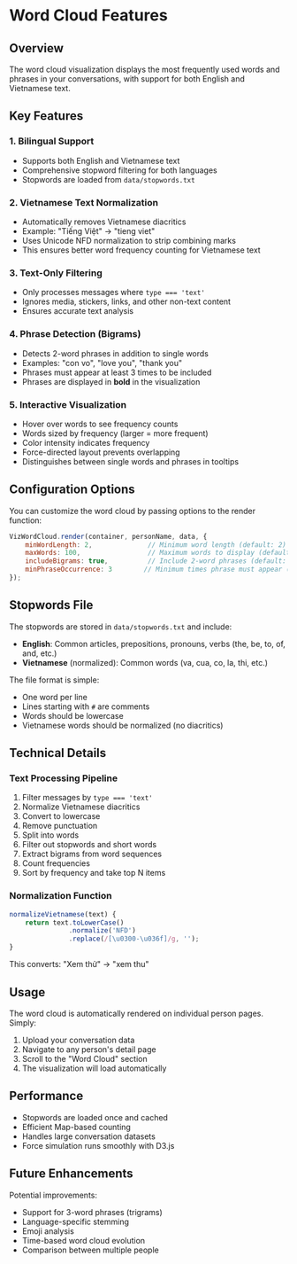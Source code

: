 # Word Cloud Features

## Overview
The word cloud visualization displays the most frequently used words and phrases in your conversations, with support for both English and Vietnamese text.

## Key Features

### 1. **Bilingual Support**
- Supports both English and Vietnamese text
- Comprehensive stopword filtering for both languages
- Stopwords are loaded from `data/stopwords.txt`

### 2. **Vietnamese Text Normalization**
- Automatically removes Vietnamese diacritics
- Example: "Tiếng Việt" → "tieng viet"
- Uses Unicode NFD normalization to strip combining marks
- This ensures better word frequency counting for Vietnamese text

### 3. **Text-Only Filtering**
- Only processes messages where `type === 'text'`
- Ignores media, stickers, links, and other non-text content
- Ensures accurate text analysis

### 4. **Phrase Detection (Bigrams)**
- Detects 2-word phrases in addition to single words
- Examples: "con vo", "love you", "thank you"
- Phrases must appear at least 3 times to be included
- Phrases are displayed in **bold** in the visualization

### 5. **Interactive Visualization**
- Hover over words to see frequency counts
- Words sized by frequency (larger = more frequent)
- Color intensity indicates frequency
- Force-directed layout prevents overlapping
- Distinguishes between single words and phrases in tooltips

## Configuration Options

You can customize the word cloud by passing options to the render function:

```javascript
VizWordCloud.render(container, personName, data, {
    minWordLength: 2,              // Minimum word length (default: 2)
    maxWords: 100,                 // Maximum words to display (default: 100)
    includeBigrams: true,          // Include 2-word phrases (default: true)
    minPhraseOccurrence: 3        // Minimum times phrase must appear (default: 3)
});
```

## Stopwords File

The stopwords are stored in `data/stopwords.txt` and include:

- **English**: Common articles, prepositions, pronouns, verbs (the, be, to, of, and, etc.)
- **Vietnamese** (normalized): Common words (va, cua, co, la, thi, etc.)

The file format is simple:
- One word per line
- Lines starting with `#` are comments
- Words should be lowercase
- Vietnamese words should be normalized (no diacritics)

## Technical Details

### Text Processing Pipeline
1. Filter messages by `type === 'text'`
2. Normalize Vietnamese diacritics
3. Convert to lowercase
4. Remove punctuation
5. Split into words
6. Filter out stopwords and short words
7. Extract bigrams from word sequences
8. Count frequencies
9. Sort by frequency and take top N items

### Normalization Function
```javascript
normalizeVietnamese(text) {
    return text.toLowerCase()
               .normalize('NFD')
               .replace(/[\u0300-\u036f]/g, '');
}
```

This converts: "Xem thử" → "xem thu"

## Usage

The word cloud is automatically rendered on individual person pages. Simply:

1. Upload your conversation data
2. Navigate to any person's detail page
3. Scroll to the "Word Cloud" section
4. The visualization will load automatically

## Performance

- Stopwords are loaded once and cached
- Efficient Map-based counting
- Handles large conversation datasets
- Force simulation runs smoothly with D3.js

## Future Enhancements

Potential improvements:
- Support for 3-word phrases (trigrams)
- Language-specific stemming
- Emoji analysis
- Time-based word cloud evolution
- Comparison between multiple people
